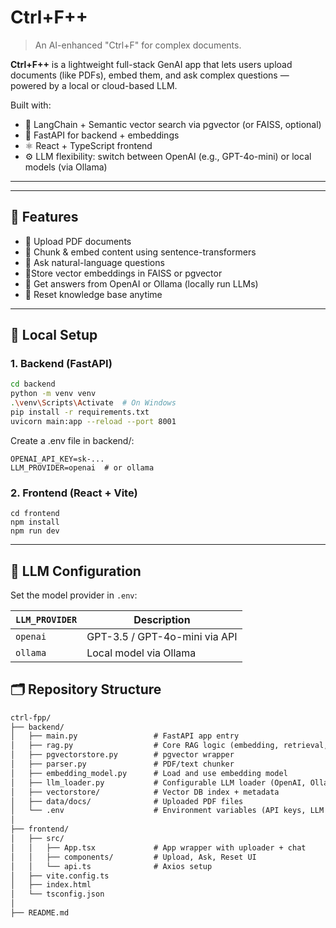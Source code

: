 # Ctrl+F++

> An AI-enhanced "Ctrl+F" for complex documents.

**Ctrl+F++** is a lightweight full-stack GenAI app that lets users upload documents (like PDFs), embed them, and ask complex questions — powered by a local or cloud-based LLM.

Built with:

- 🧠 LangChain + Semantic vector search via pgvector (or FAISS, optional)
- 🐍 FastAPI for backend + embeddings
- ⚛️ React + TypeScript frontend
- ⚙️ LLM flexibility: switch between OpenAI (e.g., GPT-4o-mini) or local models (via Ollama)

---

---

## 🚀 Features

- 📄 Upload PDF documents
- 🔎 Chunk & embed content using sentence-transformers
- 💬 Ask natural-language questions
- 🔗Store vector embeddings in FAISS or pgvector
- 🤖 Get answers from OpenAI or Ollama (locally run LLMs)
- 🧹 Reset knowledge base anytime

---

## 🧪 Local Setup

### 1. Backend (FastAPI)

```bash
cd backend
python -m venv venv
.\venv\Scripts\Activate  # On Windows
pip install -r requirements.txt
uvicorn main:app --reload --port 8001
```

Create a .env file in backend/:

```
OPENAI_API_KEY=sk-...
LLM_PROVIDER=openai  # or ollama
```

### 2. Frontend (React + Vite)

```
cd frontend
npm install
npm run dev
```

---

## 🔁 LLM Configuration

Set the model provider in `.env`:

| `LLM_PROVIDER` | Description                   |
| -------------- | ----------------------------- |
| `openai`       | GPT-3.5 / GPT-4o-mini via API |
| `ollama`       | Local model via Ollama        |

## 🗂️ Repository Structure

```txt
ctrl-fpp/
├── backend/
│   ├── main.py                 # FastAPI app entry
│   ├── rag.py                  # Core RAG logic (embedding, retrieval, answering)
│   ├── pgvectorstore.py        # pgvector wrapper
│   ├── parser.py               # PDF/text chunker
│   ├── embedding_model.py      # Load and use embedding model
│   ├── llm_loader.py           # Configurable LLM loader (OpenAI, Ollama, etc.)
│   ├── vectorstore/            # Vector DB index + metadata
│   ├── data/docs/              # Uploaded PDF files
│   └── .env                    # Environment variables (API keys, LLM config)
│
├── frontend/
│   ├── src/
│   │   ├── App.tsx             # App wrapper with uploader + chat
│   │   ├── components/         # Upload, Ask, Reset UI
│   │   └── api.ts              # Axios setup
│   ├── vite.config.ts
│   ├── index.html
│   └── tsconfig.json
│
├── README.md
```
